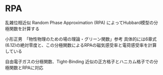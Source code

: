 # RPA
乱雑位相近似 Random Phase Approximation (RPA) によってHubbard模型の分極関数を計算する

小形正男　「物性物理のための場の理論・グリーン関数」参考
具体的には6章式(6.12)の絶対零度と、この分極関数によるRPAの磁気感受率と電荷感受率を計算している

自由電子ガスの分極関数、Tight-Binding 近似の正方格子とハニカム格子での分極関数とRPAに対応
